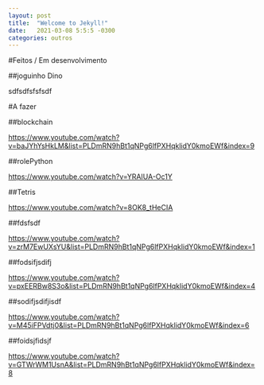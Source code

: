 ```yaml
---
layout: post
title:  "Welcome to Jekyll!"
date:   2021-03-08 5:5:5 -0300
categories: outros
---
```


[comment]: <> (https://github.com/adam-p/markdown-here/wiki/Markdown-Cheatsheet#images)

[comment]: <> (https://markdowntohtml.com/)




#Feitos / Em desenvolvimento

##joguinho Dino

sdfsdfsfsfsdf


#A fazer

##blockchain

https://www.youtube.com/watch?v=baJYhYsHkLM&list=PLDmRN9hBt1qNPg6lfPXHqklidY0kmoEWf&index=9

##rolePython

https://www.youtube.com/watch?v=YRAIUA-Oc1Y

##Tetris

https://www.youtube.com/watch?v=8OK8_tHeCIA

##fdsfsdf

https://www.youtube.com/watch?v=zrM7EwUXsYU&list=PLDmRN9hBt1qNPg6lfPXHqklidY0kmoEWf&index=1

##fodsifjsdifj

https://www.youtube.com/watch?v=pxEERBw8S3o&list=PLDmRN9hBt1qNPg6lfPXHqklidY0kmoEWf&index=4

##sodifjsdifjisdf

https://www.youtube.com/watch?v=M45iFPVdtj0&list=PLDmRN9hBt1qNPg6lfPXHqklidY0kmoEWf&index=6

##foidsjfidsjf

https://www.youtube.com/watch?v=GTWrWM1UsnA&list=PLDmRN9hBt1qNPg6lfPXHqklidY0kmoEWf&index=8